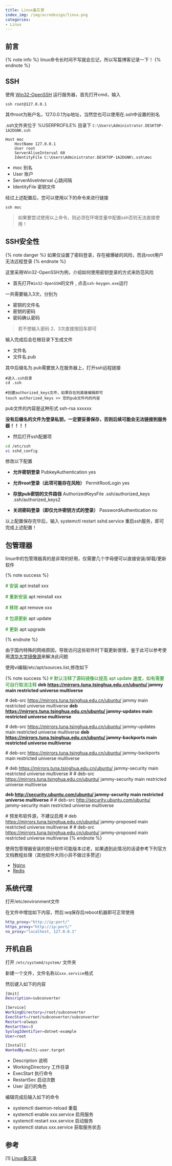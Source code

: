```yaml
---
title: Linux备忘录
index_img: /img/acrodesign/linux.png
categories:
- Linux
---
```


## 前言
{% note info %}
    linux命令长时间不写就会忘记，所以写篇博客记录一下！
{% endnote %}

## SSH

使用 [Win32-OpenSSH](https://github.com/PowerShell/Win32-OpenSSH) 运行服务器，首先打开cmd，输入

```
ssh root@127.0.0.1
```
其中root为账户名，127.0.0.1为ip地址，当然您也可以使用在.ssh中设置的别名

.ssh文件夹位于 %USERPROFILE% 目录下 `C:\Users\Administrator.DESKTOP-1A2DGNK.ssh`

```
Host moc
	HostName 127.0.0.1
	User root
	ServerAliveInterval 60
	IdentityFile C:\Users\Administrator.DESKTOP-1A2DGNK\.ssh\moc
```
* moc 别名
* User 账户
* ServerAliveInterval 心跳间隔
* IdentityFile 密钥文件

经过上述配置后，您可以使用以下的命令来进行链接
```
ssh moc
```

>如果要尝试使用以上命令，则必须在环境变量中配置ssh否则无法直接使用！

## SSH安全性
{% note danger %}
如果仅设置了密码登录，存在被爆破的风险，而且root用户无法远程登录
{% endnote %}

这里采用Win32-OpenSSH为例，介绍如何使用密钥登录的方式来防范风险
* 首先打开`Win32-OpenSSH`的文件 , 点击`ssh-keygen.exe`运行

一共需要输入3次，分别为

* 密钥的文件名
* 密钥的密码
* 密码确认密码

> 若不想输入密码 2、3次直接按回车即可

输入完成后会在根目录下生成文件

* 文件名
* 文件名.pub

其中后缀名为.pub需要放入在服务器上，打开ssh远程链接
```
#进入.ssh目录
cd .ssh

#创建authorized_keys文件，如果存在则直接编辑即可
touch authorized_keys >> 您的pub文件内的内容
```

pub文件的内容是这种形式 ssh-rsa xxxxxx

**没有后缀名的文件为登录私钥，一定要妥善保存，否则后续可能会无法链接到服务器！！！！**

* 然后打开ssh配置项

```BASH
cd /etc/ssh
vi sshd_config
```

修改以下配置
* **允许密钥登录**
PubkeyAuthentication yes

* **允许root登录（此项可能存在风险）**
PermitRootLogin yes

* **存放pub密钥的文件路径**
AuthorizedKeysFile .ssh/authorized_keys .ssh/authorized_keys2

* **关闭密码登录（即仅允许密钥方式的登录）**
PasswordAuthentication no

以上配置保存完毕后，输入 systemctl restart sshd.service 重启ssh服务，即可完成上述配置！

## 包管理器
linux中的包管理器真的是非常的好用，仅需要几个字母便可以直接安装/卸载/更新软件

{% note success %}

<span style="color:green;"> \# 安装 </span>
apt install xxx

<span style="color:green;"> \# 重新安装</span>
apt reinstall xxx

<span style="color:green;"> \# 移除</span>
apt remove xxx

<span style="color:green;"> \# 包源更新</span>
apt update

<span style="color:green;"> \# 更新</span>
apt upgrade

{% endnote %}

由于国内特殊的网络原因，导致访问这些软件时下载更新很慢，鉴于此可以参考使用[清华大学镜像源](https://mirrors.tuna.tsinghua.edu.cn/help/ubuntu/)来解决此问题

使用vi编辑/etc/apt/sources.list,修改如下

{% note success %}
<span style="color:green;">\# 默认注释了源码镜像以提高 apt update 速度，如有需要可自行取消注释</span>
**deb https://mirrors.tuna.tsinghua.edu.cn/ubuntu/ jammy main restricted universe multiverse**

\# deb-src https://mirrors.tuna.tsinghua.edu.cn/ubuntu/ jammy main restricted universe multiverse
**deb https://mirrors.tuna.tsinghua.edu.cn/ubuntu/ jammy-updates main restricted universe multiverse**

\# deb-src https://mirrors.tuna.tsinghua.edu.cn/ubuntu/ jammy-updates main restricted universe multiverse
**deb https://mirrors.tuna.tsinghua.edu.cn/ubuntu/ jammy-backports main restricted universe multiverse**

\# deb-src https://mirrors.tuna.tsinghua.edu.cn/ubuntu/ jammy-backports main restricted universe multiverse

\# deb https://mirrors.tuna.tsinghua.edu.cn/ubuntu/ jammy-security main restricted universe multiverse
\# # deb-src https://mirrors.tuna.tsinghua.edu.cn/ubuntu/ jammy-security main restricted universe multiverse

**deb http://security.ubuntu.com/ubuntu/ jammy-security main restricted universe multiverse**
\# # deb-src http://security.ubuntu.com/ubuntu/ jammy-security main restricted universe multiverse

\# 预发布软件源，不建议启用
\# deb https://mirrors.tuna.tsinghua.edu.cn/ubuntu/ jammy-proposed main restricted universe multiverse
\# # deb-src https://mirrors.tuna.tsinghua.edu.cn/ubuntu/ jammy-proposed main restricted universe multiverse
{% endnote %}

使用包管理器安装的部分软件可能版本过老，如果遇到此情况的话请参考下列官方文档教程处理（其他软件大同小异不做过多赘述）

* [Nginx](https://nginx.org/en/linux_packages.html#Ubuntu)
* [Redis](https://redis.io/docs/getting-started/installation/install-redis-on-linux/)

## 系统代理

打开/etc/environment文件

在文件中增加如下内容，然后:wq保存后reboot机器即可正常使用
```BASH
http_proxy="http://ip:port/"
https_proxy="http://ip:port/"
no_proxy="localhost, 127.0.0.1"
```

## 开机自启
打开 `/etc/systemd/system/` 文件夹

新建一个文件，文件名称以`xxx.service`格式

然后键入如下的内容
```BASH
[Unit]
Description=subconverter

[Service]
WorkingDirectory=/root/subconverter
ExecStart=/root/subconverter/subconverter
Restart=always
RestartSec=3 
SyslogIdentifier=dotnet-example
User=root

[Install]
WantedBy=multi-user.target
```
* Description 说明
* WorkingDirectory 工作目录
* ExecStart 执行命令
* RestartSec 启动次数
* User 运行的角色

编辑完成后输入如下的命令
* systemctl daemon-reload 重载
* systemctl enable xxx.service 启用服务
* systemctl restart xxx.service 启动服务
* systemctl status xxx.service 获取服务状态

## 参考
[1] [Linux备忘录](https://blog.dreamogi.com/posts/linux-memo/)
